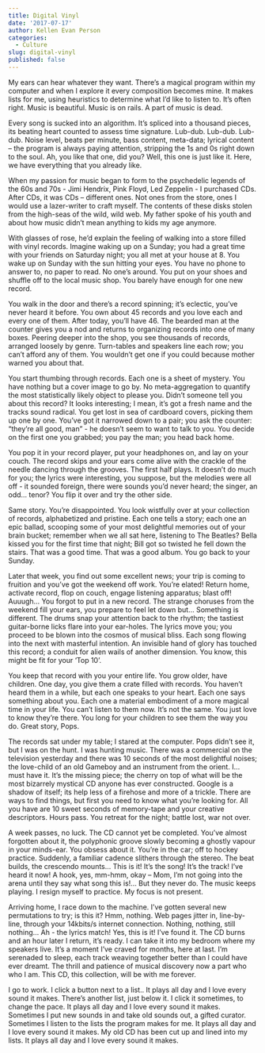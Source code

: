 ```yaml
---
title: Digital Vinyl
date: '2017-07-17'
author: Kellen Evan Person
categories:
  - Culture
slug: digital-vinyl
published: false
---
```

My ears can hear whatever they want. There’s a magical program within my computer and when I explore it every composition becomes mine. It makes lists for me, using heuristics to determine what I’d like to listen to. It’s often right. Music is beautiful. Music is on rails. A part of music is dead.

Every song is sucked into an algorithm. It’s spliced into a thousand pieces, its beating heart counted to assess time signature. Lub-dub. Lub-dub. Lub-dub. Noise level, beats per minute, bass content, meta-data; lyrical content – the program is always paying attention, stripping the 1s and 0s right down to the soul. Ah, you like that one, did you? Well, this one is just like it. Here, we have everything that you already like.

When my passion for music began to form to the psychedelic legends of the 60s and 70s - Jimi Hendrix, Pink Floyd, Led Zeppelin - I purchased CDs. After CDs, it was CDs – different ones. Not ones from the store, ones I would use a lazer-writer to craft myself. The contents of these disks stolen from the high-seas of the wild, wild web. My father spoke of his youth and about how music didn’t mean anything to kids my age anymore.

With glasses of rose, he’d explain the feeling of walking into a store filled with vinyl records. Imagine waking up on a Sunday; you had a great time with your friends on Saturday night; you all met at your house at 8. You wake up on Sunday with the sun hitting your eyes. You have no phone to answer to, no paper to read. No one’s around. You put on your shoes and shuffle off to the local music shop. You barely have enough for one new record.

You walk in the door and there’s a record spinning; it’s eclectic, you’ve never heard it before. You own about 45 records and you love each and every one of them. After today, you’ll have 46. The bearded man at the counter gives you a nod and returns to organizing records into one of many boxes. Peering deeper into the shop, you see thousands of records, arranged loosely by genre. Turn-tables and speakers line each row; you can’t afford any of them. You wouldn’t get one if you could because mother warned you about that.

You start thumbing through records. Each one is a sheet of mystery. You have nothing but a cover image to go by. No meta-aggregation to quantify the most statistically likely object to please you. Didn’t someone tell you about this record? It looks interesting; I mean, it’s got a fresh name and the tracks sound radical. You get lost in sea of cardboard covers, picking them up one by one. You’ve got it narrowed down to a pair; you ask the counter: “they’re all good, man” - he doesn’t seem to want to talk to you. You decide on the first one you grabbed; you pay the man; you head back home.

You pop it in your record player, put your headphones on, and lay on your couch. The record skips and your ears come alive with the crackle of the needle dancing through the grooves. The first half plays. It doesn’t do much for you; the lyrics were interesting, you suppose, but the melodies were all off - it sounded foreign, there were sounds you’d never heard; the singer, an odd… tenor? You flip it over and try the other side.

Same story. You’re disappointed. You look wistfully over at your collection of records, alphabetized and pristine. Each one tells a story; each one an epic ballad, scooping some of your most delightful memories out of your brain bucket; remember when we all sat here, listening to The Beatles? Bella kissed you for the first time that night; Bill got so twisted he fell down the stairs. That was a good time. That was a good album. You go back to your Sunday.

Later that week, you find out some excellent news; your trip is coming to fruition and you’ve got the weekend off work. You’re elated! Return home, activate record, flop on couch, engage listening apparatus; blast off! Auuugh… You forgot to put in a new record. The strange choruses from the weekend fill your ears, you prepare to feel let down but… Something is different. The drums snap your attention back to the rhythm; the tastiest guitar-borne licks flare into your ear-holes. The lyrics move you; you proceed to be blown into the cosmos of musical bliss. Each song flowing into the next with masterful intention. An invisible hand of glory has touched this record; a conduit for alien wails of another dimension. You know, this might be fit for your ‘Top 10’.

You keep that record with you your entire life. You grow older, have children. One day, you give them a crate filled with records. You haven’t heard them in a while, but each one speaks to your heart. Each one says something about you. Each one a material embodiment of a more magical time in your life. You can’t listen to them now. It’s not the same. You just love to know they’re there. You long for your children to see them the way you do. Great story, Pops.

The records sat under my table; I stared at the computer. Pops didn’t see it, but I was on the hunt. I was hunting music. There was a commercial on the television yesterday and there was 10 seconds of the most delightful noises; the love-child of an old Gameboy and an instrument from the orient. I… must have it. It’s the missing piece; the cherry on top of what will be the most bizarrely mystical CD anyone has ever constructed. Google is a shadow of itself; its help less of a firehose and more of a trickle. There are ways to find things, but first you need to know what you’re looking for. All you have are 10 sweet seconds of memory-tape and your creative descriptors. Hours pass. You retreat for the night; battle lost, war not over.

A week passes, no luck. The CD cannot yet be completed. You’ve almost forgotten about it, the polyphonic groove slowly becoming a ghostly vapour in your minds-ear. You obsess about it. You’re in the car; off to hockey practice. Suddenly, a familiar cadence slithers through the stereo. The beat builds, the crescendo mounts… This is it! It’s the song! It’s the track! I’ve heard it now! A hook, yes, mm-hmm, okay – Mom, I’m not going into the arena until they say what song this is!… But they never do. The music keeps playing. I resign myself to practice. My focus is not present.

Arriving home, I race down to the machine. I’ve gotten several new permutations to try; is this it? Hmm, nothing. Web pages jitter in, line-by-line, through your 14kbits/s internet connection. Nothing, nothing, still nothing… Ah - the lyrics match! Yes, this is it! I’ve found it. The CD burns and an hour later I return, it’s ready. I can take it into my bedroom where my speakers live. It’s a moment I’ve craved for months, here at last. I’m serenaded to sleep, each track weaving together better than I could have ever dreamt. The thrill and patience of musical discovery now a part who who I am. This CD, this collection, will be with me forever.

I go to work. I click a button next to a list.. It plays all day and I love every sound it makes. There’s another list, just below it. I click it sometimes, to change the pace. It plays all day and I love every sound it makes. Sometimes I put new sounds in and take old sounds out, a gifted curator. Sometimes I listen to the lists the program makes for me. It plays all day and I love every sound it makes. My old CD has been cut up and lined into my lists. It plays all day and I love every sound it makes.
